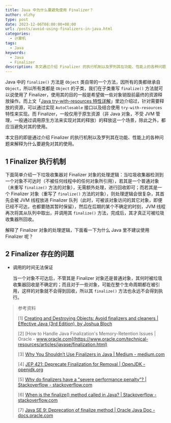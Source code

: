```yaml
---
title: Java 中为什么要避免使用 Finalizer？
author: olzhy
type: post
date: 2023-12-06T08:00:00+08:00
url: /posts/avoid-using-finalizers-in-java.html
categories:
  - 计算机
tags:
  - Java
keywords:
  - Java
  - Finalizer
description: 本文通过介绍 Finalizer 的执行机制以及罗列其在功能、性能上的各种问题来解释为什么要避免对其的使用。
---
```


Java 中的 `finalize()` 方法是 `Object` 类自带的一个方法，因所有的类都继承自 `Object`，所以所有类都是 `Object` 的子类，我们在子类重写 `finalize()` 方法就可以说使用了 Finalizer，使用其的目的一般是希望做一些对象销毁前最终的资源释放操作。而上文「[Java try-with-resources 特性详解](https://olzhy.github.io/posts/java-try-with-resources.html)」里边介绍过，针对需要释放的资源，可以通过实现 `AutoClosable` 接口以及结合使用 `try-with-resources` 特性来实现。而 Finalizer，一般仅用于原生资源（非 Java 对象，不受 JVM 管理，一般通过调用原生方法来实现对其的释放）的释放这一个场景，除此之外，都应当避免对其的使用。

本文目的即是通过介绍 Finalizer 的执行机制以及罗列其在功能、性能上的各种问题来解释为什么要避免对其的使用。

## 1 Finalizer 执行机制

下面简单介绍一下垃圾收集器对 Finalizer 对象的处理逻辑：当垃圾收集器检测到一个对象不可达时（不被任何线程中的任何对象所引用），若其是一个普通对象（未重写 `finalize()` 方法的对象），无需额外处理，进行回收即可；而若其是一个 Finalizer 对象（重写了 `finalize()` 方法的对象），则处理逻辑会很复杂，其首先会被 JVM 线程放进 Finalizer 队列（此时，可被该对象访问的其它对象，即便已经不可达，也都要随其暂时保留），然后在后期的某个不确定的时刻，JVM 线程再次将其从队列中取出，并调用其 `finalize()` 方法，完成后，其才真正可被垃圾收集器所回收。

解释了 Finalizer 对象的处理逻辑，下面看一下为什么 Java 里不建议使用 Finalizer 呢？

## 2 Finalizer 存在的问题

- 调用的时间无法保证

  当一个对象不可达后，不管其是 Finalizer 对象还是普通对象，其何时被垃圾收集器回收是不确定的；而且对于一些对象，可能在整个生命周期都在被引用，这样的对象就不会得到回收，所以其 `finalize()` 方法也永远不会得到执行。

> 参考资料
>
> [1] [Creating and Destroying Objects: Avoid finalizers and cleaners | Effective Java (3rd Edition), by Joshua Bloch](https://www.oreilly.com/library/view/effective-java-3rd/9780134686097/)
>
> [2] [How to Handle Java Finalization's Memory-Retention Issues | Oracle - www.oracle.com](https://www.oracle.com/technical-resources/articles/javase/finalization.html)
>
> [3] [Why You Shouldn’t Use Finalizers in Java | Medium - medium.com](https://medium.com/@ivaylo.georgiev18/why-you-shouldnt-use-finalizers-in-java-5d51584eed24)
>
> [4] [JEP 421: Deprecate Finalization for Removal | OpenJDK - openjdk.org](https://openjdk.org/jeps/421)
>
> [5] [Why do finalizers have a "severe performance penalty"? | Stackoverflow - stackoverflow.com](https://stackoverflow.com/questions/2860121/why-do-finalizers-have-a-severe-performance-penalty)
>
> [6] [When is the finalize() method called in Java? | Stackoverflow - stackoverflow.com](https://stackoverflow.com/questions/2506488/when-is-the-finalize-method-called-in-java)
>
> [7] [Java SE 9: Deprecation of finalize method | Oracle Java Doc - docs.oracle.com](https://docs.oracle.com/javase/9/docs/api/java/lang/Object.html#finalize--)
